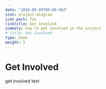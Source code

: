 ```yaml
---
date: "2018-09-09T00:00:00Z"
icon: project-diagram
icon_pack: fas
linktitle: Get Involved
summary: how to get involved in the project
# title: Get Involved
type: book
weight: 5
---
```


# Get Involved  



get involved text